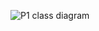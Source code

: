 ![P1 class diagram](https://github.com/csc302-spring-2020/proj-FakeBirds/blob/master/0.jpg?raw=true)